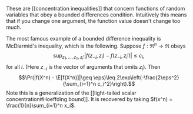 
These are [[concentration inequalities]] that concern functions of random variables that obey a bounded differences condition. Intuitively this means that if you change one argument, the function value doesn't change too much. 

The most famous example of a bounded difference inequality is McDiarmid's inequality, which is the following. Suppose $f:\Re^n \to \Re$ obeys 
$$\sup_{z_1,\dots,z_n,z_i'} |f(z_{-i}, z_i) - f(z_{-i},z_i')|\leq c_i,$$
for all $i$. (Here $z_{-i}$ is the vector of arguments that omits $z_i$). Then $$\Pr(|f(X^n) - \E[f(X^n)]|\geq \eps)\leq 2\exp\left(-\frac{2\eps^2}{\sum_{i=1}^n c_i^2}\right).$$
Note this is a generalization of the [[light-tailed scalar concentration#Hoeffding bound]]. It is recovered by taking $f(x^n) = \frac{1}{n}\sum_{i=1}^n x_i$. 